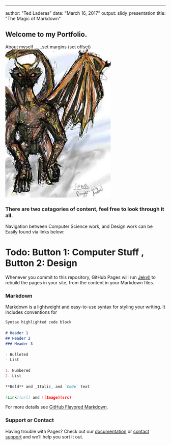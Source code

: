 ---
author: "Ted Laderas"
date: "March 16, 2017"
output: slidy_presentation
title: "The Magic of Markdown"




## Welcome to my Portfolio.
About myself ......set margins  (set offset) ![random dragon dodle low.jpg](https://github.com/TheTriangleTrippa/LiamMay_Portfolio/blob/2edc4de20add6f467b380aca1410ed9a9a260aaf/random%20dragon%20dodle%20BG%20low.jpg)

### There are two catagories of content, feel free to look through it all.

Navigation between Computer Science work, and Design work can be Easily found via links below:
# Todo: Button 1: Computer Stuff , Button 2: Design

Whenever you commit to this repository, GitHub Pages will run [Jekyll](https://jekyllrb.com/) to rebuild the pages in your site, from the content in your Markdown files.

### Markdown

Markdown is a lightweight and easy-to-use syntax for styling your writing. It includes conventions for

```markdown
Syntax highlighted code block

# Header 1
## Header 2
### Header 3

- Bulleted
- List

1. Numbered
2. List

**Bold** and _Italic_ and `Code` text

[Link](url) and ![Image](src)
```

For more details see [GitHub Flavored Markdown](https://guides.github.com/features/mastering-markdown/).

### Support or Contact

Having trouble with Pages? Check out our [documentation](https://docs.github.com/categories/github-pages-basics/) or [contact support](https://support.github.com/contact) and we’ll help you sort it out.
